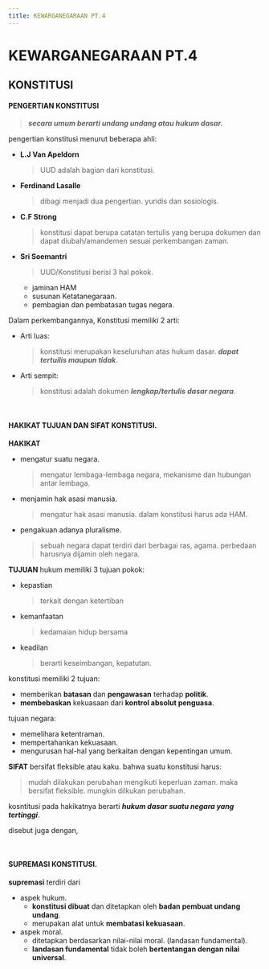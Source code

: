 ```yaml
---
title: KEWARGANEGARAAN PT.4
---
```

# **KEWARGANEGARAAN PT.4**
## **KONSTITUSI**

#### PENGERTIAN KONSTITUSI
>***secara umum berarti undang undang atau hukum dasar.***

pengertian konstitusi menurut beberapa ahli:
- **L.J Van Apeldorn**
  >UUD adalah bagian dari konstitusi.
- **Ferdinand Lasalle**
  >dibagi menjadi dua pengertian. yuridis dan sosiologis.
- **C.F Strong**
  >konstitusi dapat berupa catatan tertulis yang berupa dokumen dan dapat diubah/amandemen sesuai perkembangan zaman.
- **Sri Soemantri**
  >UUD/Konstitusi berisi 3 hal pokok. 
  - jaminan HAM
  - susunan Ketatanegaraan.
  - pembagian dan pembatasan tugas negara.

Dalam perkembangannya, Konstitusi memiliki 2 arti:
- Arti luas:
  >konstitusi merupakan keseluruhan atas hukum dasar. ***dapat tertuilis maupun tidak***.
- Arti sempit:
  >konstitusi adalah dokumen ***lengkap/tertulis dasar negara***.

<br>

#### HAKIKAT TUJUAN DAN SIFAT KONSTITUSI.
**HAKIKAT**
- mengatur suatu negara.
  >mengatur lembaga-lembaga negara, mekanisme dan hubungan antar lembaga.
- menjamin hak asasi manusia.
  >mengatur hak asasi manusia. dalam konstitusi harus ada HAM.
- pengakuan adanya pluralisme.
  >sebuah negara dapat terdiri dari berbagai ras, agama. perbedaan harusnya dijamin oleh negara.

**TUJUAN**
hukum memiliki 3 tujuan pokok:
- kepastian
  >terkait dengan ketertiban
- kemanfaatan
  >kedamaian hidup bersama
- keadilan
  >berarti keseimbangan, kepatutan.

konstitusi memiliki 2 tujuan:
- memberikan **batasan** dan **pengawasan** terhadap **politik**.
- **membebaskan** kekuasaan dari **kontrol absolut penguasa**.

tujuan negara:
- memelihara ketentraman.
- mempertahankan kekuasaan. 
- mengurusan hal-hal yang berkaitan dengan kepentingan umum.

**SIFAT**
bersifat fleksible atau kaku. bahwa suatu konstitusi harus:
>mudah dilakukan perubahan mengikuti keperluan zaman. maka bersifat fleksible.
>mungkin dilkukan perubahan.

kosntitusi pada hakikatnya berarti ***hukum dasar suatu negara yang tertinggi***.

disebut juga dengan, 

<br>

#### **SUPREMASI KONSTITUSI**.

**supremasi** terdiri dari
- aspek hukum.
  - **konstitusi dibuat** dan ditetapkan oleh **badan pembuat undang undang**.
  - merupakan alat untuk **membatasi kekuasaan**.
- aspek moral.
  - ditetapkan berdasarkan nilai-nilai moral. (landasan fundamental).
  - **landasan fundamental** tidak boleh **bertentangan dengan nilai universal**.
